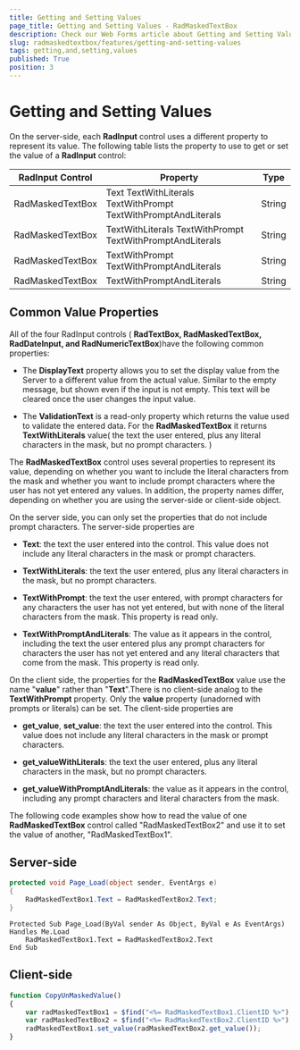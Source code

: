 ```yaml
---
title: Getting and Setting Values
page_title: Getting and Setting Values - RadMaskedTextBox
description: Check our Web Forms article about Getting and Setting Values.
slug: radmaskedtextbox/features/getting-and-setting-values
tags: getting,and,setting,values
published: True
position: 3
---
```


# Getting and Setting Values



On the server-side, each **RadInput** control uses a different property to represent its value. The following table lists the property to use to get or set the value of a **RadInput** control:


| RadInput Control | Property | Type |
| ------ | ------ | ------ |
|RadMaskedTextBox|Text TextWithLiterals TextWithPrompt TextWithPromptAndLiterals|String|
|RadMaskedTextBox|TextWithLiterals TextWithPrompt TextWithPromptAndLiterals|String|
|RadMaskedTextBox|TextWithPrompt TextWithPromptAndLiterals|String|
|RadMaskedTextBox|TextWithPromptAndLiterals|String|


## Common Value Properties

All of the four RadInput controls ( **RadTextBox, RadMaskedTextBox, RadDateInput, and RadNumericTextBox**)have the following common properties:

* The **DisplayText** property allows you to set the display value from the Server to a different value from the actual value. Similar to the empty message, but shown even if the input is not empty. This text will be cleared once the user changes the input value.

* The **ValidationText** is a read-only property which returns the value used to validate the entered data. For the **RadMaskedTextBox** it returns **TextWithLiterals** value( the text the user entered, plus any literal characters in the mask, but no prompt characters. )

The **RadMaskedTextBox** control uses several properties to represent its value, depending on whether you want to include the literal characters from the mask and whether you want to include prompt characters where the user has not yet entered any values. In addition, the property names differ, depending on whether you are using the server-side or client-side object.

On the server side, you can only set the properties that do not include prompt characters. The server-side properties are

* **Text**: the text the user entered into the control. This value does not include any literal characters in the mask or prompt characters.

* **TextWithLiterals**: the text the user entered, plus any literal characters in the mask, but no prompt characters.

* **TextWithPrompt**: the text the user entered, with prompt characters for any characters the user has not yet entered, but with none of the literal characters from the mask. This property is read only.

* **TextWithPromptAndLiterals**: The value as it appears in the control, including the text the user entered plus any prompt characters for characters the user has not yet entered and any literal characters that come from the mask. This property is read only.

On the client side, the properties for the **RadMaskedTextBox** value use the name "**value**" rather than "**Text**".There is no client-side analog to the **TextWithPrompt** property. Only the **value** property (unadorned with prompts or literals) can be set. The client-side properties are

* **get_value**, **set_value**: the text the user entered into the control. This value does not include any literal characters in the mask or prompt characters.

* **get_valueWithLiterals**: the text the user entered, plus any literal characters in the mask, but no prompt characters.

* **get_valueWithPromptAndLiterals**: the value as it appears in the control, including any prompt characters and literal characters from the mask.

The following code examples show how to read the value of one **RadMaskedTextBox** control called "RadMaskedTextBox2" and use it to set the value of another, "RadMaskedTextBox1".


## Server-side



````C#
protected void Page_Load(object sender, EventArgs e)
{
	RadMaskedTextBox1.Text = RadMaskedTextBox2.Text;
}
````
````VB.NET
Protected Sub Page_Load(ByVal sender As Object, ByVal e As EventArgs) Handles Me.Load
	RadMaskedTextBox1.Text = RadMaskedTextBox2.Text
End Sub
````



## Client-side

````JavaScript
function CopyUnMaskedValue()
{
	var radMaskedTextBox1 = $find("<%= RadMaskedTextBox1.ClientID %>");
	var radMaskedTextBox2 = $find("<%= RadMaskedTextBox2.ClientID %>");
	radMaskedTextBox1.set_value(radMaskedTextBox2.get_value());
}

````

